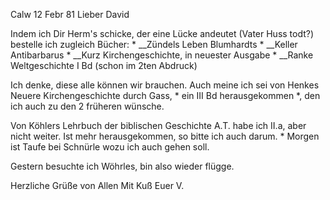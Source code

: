  Calw 12 Febr 81
Lieber David

Indem ich Dir Herm's schicke, der eine Lücke andeutet (Vater Huss todt?) bestelle ich zugleich Bücher:
<erl>* __Zündels Leben Blumhardts
<erl>* __Keller Antibarbarus
<erl>* __Kurz Kirchengeschichte, in neuester Ausgabe
<erl>* __Ranke Weltgeschichte I Bd (schon im 2ten Abdruck)

Ich denke, diese alle können wir brauchen. Auch meine ich sei von Henkes Neuere Kirchengeschichte durch Gass, <Niemeyer Halle>* ein III Bd herausgekommen <erl>*, den ich auch zu den 2 früheren wünsche.

Von Köhlers Lehrbuch der biblischen Geschichte A.T. habe ich II.a, aber nicht weiter. Ist mehr herausgekommen, so bitte ich auch darum. <erl>* 
Morgen ist Taufe bei Schnürle wozu ich auch gehen soll.

Gestern besuchte ich Wöhrles, bin also wieder flügge.

Herzliche Grüße von Allen
 Mit Kuß
 Euer V.
